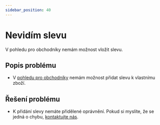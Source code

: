 ```yaml
---
sidebar_position: 40
---
```


# Nevidím slevu

V pohledu pro obchodníky nemám možnost vložit slevu.

## Popis problému

- V [pohledu pro obchodníky](../tutorial-implementace/pro-obchodniky) nemám možnost přidat slevu k vlastnímu zboží.

## Řešení problému

- K přidání slevy nemáte přidělené oprávnění. Pokud si myslíte, že se jedná o chybu, [kontaktujte nás](../kontakt).
